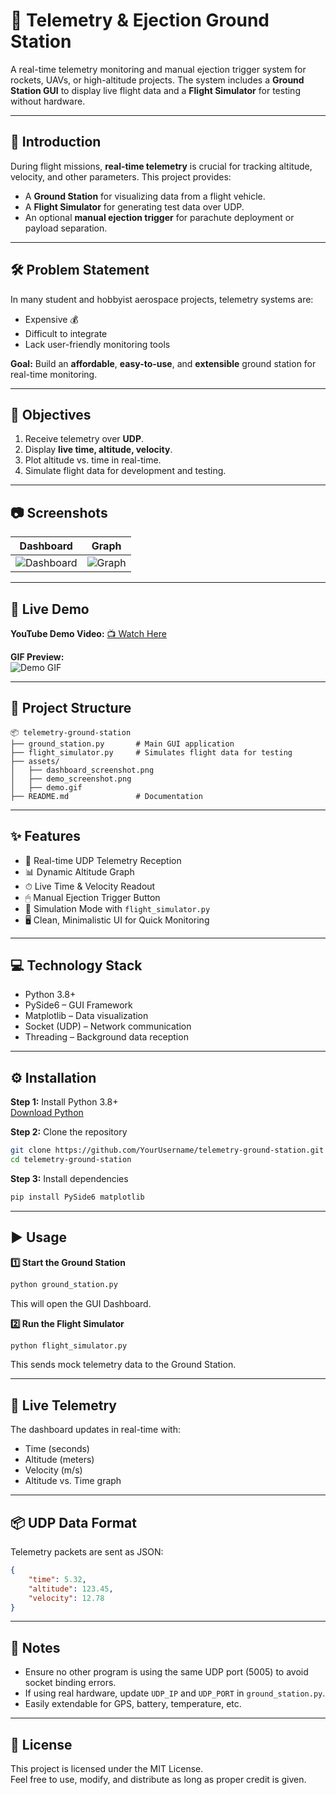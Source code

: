 # 🚀 Telemetry & Ejection Ground Station  

A real-time telemetry monitoring and manual ejection trigger system for rockets, UAVs, or high-altitude projects. The system includes a **Ground Station GUI** to display live flight data and a **Flight Simulator** for testing without hardware.  

---

## 📖 Introduction  

During flight missions, **real-time telemetry** is crucial for tracking altitude, velocity, and other parameters. This project provides:  

- A **Ground Station** for visualizing data from a flight vehicle.  
- A **Flight Simulator** for generating test data over UDP.  
- An optional **manual ejection trigger** for parachute deployment or payload separation.  

---

## 🛠 Problem Statement  

In many student and hobbyist aerospace projects, telemetry systems are:  
- Expensive 💰  
- Difficult to integrate  
- Lack user-friendly monitoring tools  

**Goal:** Build an **affordable**, **easy-to-use**, and **extensible** ground station for real-time monitoring.  

---

## 🎯 Objectives  

1. Receive telemetry over **UDP**.  
2. Display **live time, altitude, velocity**.  
3. Plot altitude vs. time in real-time.  
4. Simulate flight data for development and testing.  

---

## 📷 Screenshots  

| Dashboard | Graph |
|-----------|-------|
| ![Dashboard](assets/Screenshot%202025-08-12%20195555.png) | ![Graph](assets/Screenshot%202025-08-12%20200033.png) |

---

## 🎥 Live Demo  

**YouTube Demo Video:** [📺 Watch Here](https://youtu.be/example)  

**GIF Preview:**  
![Demo GIF](assets/demo.gif)  

---

## 📂 Project Structure
```
📦 telemetry-ground-station
├── ground_station.py       # Main GUI application
├── flight_simulator.py     # Simulates flight data for testing
├── assets/
│   ├── dashboard_screenshot.png
│   ├── demo_screenshot.png
│   ├── demo.gif
├── README.md               # Documentation
```

---

## ✨ Features
- 📡 Real-time UDP Telemetry Reception  
- 📊 Dynamic Altitude Graph  
- ⏱ Live Time & Velocity Readout  
- 🖱 Manual Ejection Trigger Button  
- 🔄 Simulation Mode with `flight_simulator.py`  
- 🖥 Clean, Minimalistic UI for Quick Monitoring  

---

## 💻 Technology Stack
- Python 3.8+  
- PySide6 – GUI Framework  
- Matplotlib – Data visualization  
- Socket (UDP) – Network communication  
- Threading – Background data reception  

---

## ⚙ Installation

**Step 1:** Install Python 3.8+  
[Download Python](https://www.python.org/downloads/)  

**Step 2:** Clone the repository  
```bash
git clone https://github.com/YourUsername/telemetry-ground-station.git
cd telemetry-ground-station
```

**Step 3:** Install dependencies  
```bash
pip install PySide6 matplotlib
```

---

## ▶ Usage

**1️⃣ Start the Ground Station**  
```bash
python ground_station.py
```
This will open the GUI Dashboard.

**2️⃣ Run the Flight Simulator**  
```bash
python flight_simulator.py
```
This sends mock telemetry data to the Ground Station.

---

## 📡 Live Telemetry
The dashboard updates in real-time with:  
- Time (seconds)  
- Altitude (meters)  
- Velocity (m/s)  
- Altitude vs. Time graph  

---

## 📦 UDP Data Format
Telemetry packets are sent as JSON:  
```json
{
    "time": 5.32,
    "altitude": 123.45,
    "velocity": 12.78
}
```

---

## 📝 Notes
- Ensure no other program is using the same UDP port (5005) to avoid socket binding errors.  
- If using real hardware, update `UDP_IP` and `UDP_PORT` in `ground_station.py`.  
- Easily extendable for GPS, battery, temperature, etc.  

---

## 📜 License
This project is licensed under the MIT License.  
Feel free to use, modify, and distribute as long as proper credit is given.  

